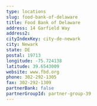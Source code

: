 ```yaml
---
type: locations
slug: food-bank-of-delaware
title: Food Bank of Delaware
address: 14 Garfield Way
address2: 
cityIndexKey: city-de-newark
city: Newark
state: DE
postal: 19713
longitude: -75.724138
latitude: 39.6543009
website: www.fbd.org
phone: 302-292-1305
fax: 302-292-1309
partnerBank: false
partnerGroupId: partner-group-39
---
```


